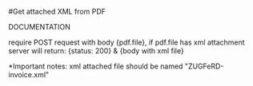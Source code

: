 #Get attached XML from PDF

DOCUMENTATION

require POST request with body {pdf.file},
if pdf.file has xml attachment
server will return:
{status: 200} & {body with xml file}

\*Important notes:
xml attached file should be named "ZUGFeRD-invoice.xml"
